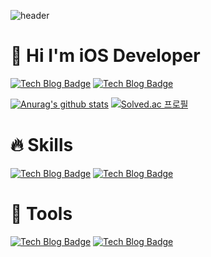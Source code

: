 ![header](https://capsule-render.vercel.app/api?type=waving&color=7B8CDE&height=300&section=header&text=SeYeong%20Yoon&fontSize=85)

# 👋 Hi I'm  iOS Developer

[![Tech Blog Badge](http://img.shields.io/badge/-Daily%20blog-03C75A?style=flat-square&logo=Naver&logoColor=white&link=https://blog.naver.com/ssyoun4092/)](https://blog.naver.com/ssyoun4092) [![Tech Blog Badge](http://img.shields.io/badge/-instagram-bd93d8?style=flat-square&logo=instagram&link=instagram://user?username=ssyoun4092/)](instagram://user?username=ssyoun4092/)

[![Anurag's github stats](https://github-readme-stats.vercel.app/api?username=ssyoun4092)](https://github.com/anuraghazra/github-readme-stats) [![Solved.ac
프로필](http://mazassumnida.wtf/api/v2/generate_badge?boj=ssyoun4092)](https://solved.ac/ssyoun4092)

# 🔥 Skills
[![Tech Blog Badge](http://img.shields.io/badge/-iOS-black?style=flat-square&logo=apple)](https://zzsza.github.io/) [![Tech Blog Badge](http://img.shields.io/badge/-swift-F05138?style=flat-square&logo=swift&logoColor=white)](https://zzsza.github.io/)

# 🔨 Tools
[![Tech Blog Badge](http://img.shields.io/badge/-git-F05032?style=flat-square&logo=git&logoColor=white)](https://zzsza.github.io/) [![Tech Blog Badge](http://img.shields.io/badge/-xcode-147EFB?style=flat-square&logo=xcode&logoColor=white)](https://zzsza.github.io/)

